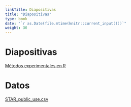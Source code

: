 ```yaml
---
linkTitle: Diapositivas
title: "Diapositivas"
type: book
date: "`r as.Date(file.mtime(knitr::current_input()))`"
weight: 30
---
```


# Diapositivas

[Métodos experimentales en R
](/diapositivas/lab_experimental.html)

# Datos

[STAR_public_use.csv
](/diapositivas/STAR_public_use.csv)